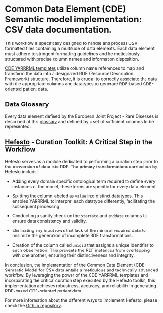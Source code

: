 # Common Data Element (CDE) Semantic model implementation: CSV data documentation.

This workflow is specifically designed to handle and process CSV-formatted files containing a multitude of data elements. Each data element must adhere to stringent formatting guidelines and be meticulously structured with precise column names and information disposition.

[CDE YARRRML templates](/CDE_version_2.0.0/YARRRML/README.md) utilize column name references to map and transform the data into a designated RDF (Resource Description Framework) structure. Therefore, it is crucial to correctly associate the data with the appropriate columns and datatypes to generate RDF-based CDE-oriented patient data.


## Data Glossary

Every data element defined by the European Joint Project - Rare Diseases is described at this [glossary](/CDE_version_2.0.0/CSV_docs/glossary.md) and defined by a set of sufficient columns to be represented.


## [Hefesto](https://github.com/pabloalarconm/Hefesto) - Curation Toolkit: A Critical Step in the Workflow

Hefesto serves as a module dedicated to performing a curation step prior to the conversion of data into RDF. The primary transformations carried out by Hefesto include:

* Adding every domain specific ontological term required to define every instances of the model, these terms are specific for every data element.

* Splitting the column labeled as `value` into distinct datatypes. This enables YARRRML to interpret each datatype differently, facilitating the subsequent processing.

* Conducting a sanity check on the `stardate` and `enddate` columns to ensure data consistency and validity.

* Eliminating any input rows that lack of the minimal required data to minimize the generation of incomplete RDF transformations.

* Creation of the column called `uniqid` that assigns a unique identifier to each observation. This prevents the RDF instances from overlapping with one another, ensuring their distinctiveness and integrity.

In conclusion, the implementation of the Common Data Element (CDE) Semantic Model for CSV data entails a meticulous and technically advanced workflow. By leveraging the power of the CDE YARRRML templates and incorporating the critical curation step executed by the Hefesto toolkit, this implementation achieves robustness, accuracy, and reliability in generating RDF-based CDE-oriented patient data.

For more information about the different ways to implement Hefesto, please check the [Github repository](https://github.com/pabloalarconm/Hefesto).